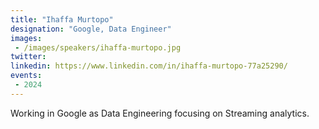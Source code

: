 ```yaml
---
title: "Ihaffa Murtopo"
designation: "Google, Data Engineer"
images:
 - /images/speakers/ihaffa-murtopo.jpg
twitter: 
linkedin: https://www.linkedin.com/in/ihaffa-murtopo-77a25290/
events:
 - 2024
---
```


Working in Google as Data Engineering focusing on Streaming analytics.